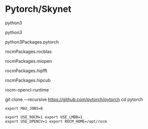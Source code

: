 # Pytorch/Skynet


python3

python3

python3Packages.pytorch

rocmPackages.rocblas

rocmPackages.miopen

rocmPackages.hipfft

rocmPackages.hipcub

  

rocm-opencl-runtime

git clone --recursive https://github.com/pytorch/pytorch 
cd pytorch

```
export MAX_JOBS=8 

export USE_ROCM=1 export USE_LMDB=1 
export USE_OPENCV=1 export ROCM_HOME=/opt/rocm
```